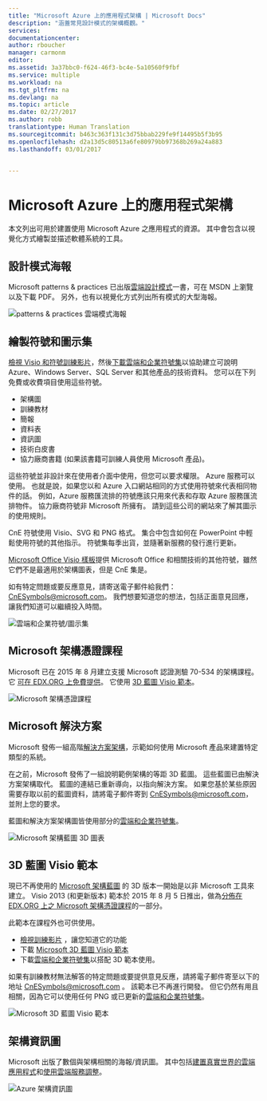 ```yaml
---
title: "Microsoft Azure 上的應用程式架構 | Microsoft Docs"
description: "涵蓋常見設計模式的架構概觀。"
services: 
documentationcenter: 
author: rboucher
manager: carmonm
editor: 
ms.assetid: 3a37bbc0-f624-46f3-bc4e-5a10560f9fbf
ms.service: multiple
ms.workload: na
ms.tgt_pltfrm: na
ms.devlang: na
ms.topic: article
ms.date: 02/27/2017
ms.author: robb
translationtype: Human Translation
ms.sourcegitcommit: b463c363f131c3d75bbab229fe9f14495b5f3b95
ms.openlocfilehash: d2a13d5c80513a6fe80979bb97368b269a24a883
ms.lasthandoff: 03/01/2017


---
```

# <a name="application-architecture-on-microsoft-azure"></a>Microsoft Azure 上的應用程式架構
本文列出可用於建置使用 Microsoft Azure 之應用程式的資源。 其中會包含以視覺化方式繪製並描述軟體系統的工具。

## <a name="design-patterns-poster"></a>設計模式海報
Microsoft patterns & practices 已出版[雲端設計模式](http://msdn.microsoft.com/library/dn568099.aspx)一書，可在 MSDN 上瀏覽以及下載 PDF。 另外，也有以視覺化方式列出所有模式的大型海報。

![patterns & practices 雲端模式海報](./media/architecture-overview/PnPPatternPosterThumb.jpg)


## <a name="drawing-symbol-and-icon-sets"></a>繪製符號和圖示集
[檢視 Visio 和符號訓練影片](http://aka.ms/CnESymbolsVideo)，然後[下載雲端和企業符號集](http://aka.ms/CnESymbols)以協助建立可說明 Azure、Windows Server、SQL Server 和其他產品的技術資料。 您可以在下列免費或收費項目使用這些符號。  
- 架構圖 
- 訓練教材 
- 簡報 
- 資料表 
- 資訊圖 
- 技術白皮書 
- 協力廠商書籍 (如果該書籍可訓練人員使用 Microsoft 產品)。

這些符號並非設計來在使用者介面中使用，但您可以要求權限。  Azure 服務可以使用。 也就是說，如果您以和 Azure 入口網站相同的方式使用符號來代表相同物件的話。  例如，Azure 服務匯流排的符號應該只用來代表和存取 Azure 服務匯流排物件。 協力廠商符號非 Microsoft 所擁有。 請到這些公司的網站來了解其圖示的使用規則。

CnE 符號使用 Visio、SVG 和 PNG 格式。 集合中包含如何在 PowerPoint 中輕鬆使用符號的其他指示。 符號集每季出貨，並隨著新服務的發行進行更新。

[Microsoft Office Visio 樣板](http://www.microsoft.com/en-us/download/details.aspx?id=35772)提供 Microsoft Office 和相關技術的其他符號，雖然它們不是最適用於架構圖表，但是 CnE 集是。   

如有特定問題或要反應意見，請寄送電子郵件給我們：[CnESymbols@microsoft.com](mailto:CnESymbols@microsoft.com)。 我們想要知道您的想法，包括正面意見回應，讓我們知道可以繼續投入時間。

![雲端和企業符號/圖示集](./media/architecture-overview/CnESymbols.png)

## <a name="microsoft-architecture-certification-course"></a>Microsoft 架構憑證課程
Microsoft 已在 2015 年 8 月建立支援 Microsoft 認證測驗 70-534 的架構課程。 它 [可在 EDX.ORG 上免費提供](https://www.edx.org/course/architecting-microsoft-azure-solutions-microsoft-dev205x)。  它使用 [3D 藍圖 Visio 範本](#3d-blueprint-visio-template)。

![Microsoft 架構憑證課程](./media/architecture-overview/EDXCourse.png)

## <a name="microsoft-solutions"></a>Microsoft 解決方案
Microsoft 發佈一組高階[解決方案架構](http://aka.ms/azblueprints)，示範如何使用 Microsoft 產品來建置特定類型的系統。

在之前，Microsoft 發佈了一組說明範例架構的等距 3D 藍圖。 這些藍圖已由解決方案架構取代。 藍圖的連結已重新導向，以指向解決方案。 如果您基於某些原因需要存取以前的藍圖資料，請將電子郵件寄到 [CnESymbols@microsoft.com](mailto:CnESymbols@microsoft.com)，並附上您的要求。   

藍圖和解決方案架構圖皆使用部分的[雲端和企業符號集](http://aka.ms/CnESymbols)。   

![Microsoft 架構藍圖 3D 圖表](./media/architecture-overview/BluePrintThumb.jpg)

## <a name="3d-blueprint-visio-template"></a>3D 藍圖 Visio 範本
現已不再使用的 [Microsoft 架構藍圖](http://aka.ms/azblueprints) 的 3D 版本一開始是以非 Microsoft 工具來建立。 Visio 2013 (和更新版本) 範本於 2015 年 8 月 5 日推出，做為[分佈在 EDX.ORG 上之 Microsoft 架構憑證課程](#microsoft-architecture-certification-course)的一部分。

此範本在課程外也可供使用。

* [檢視訓練影片](http://aka.ms/3dBlueprintTemplateVideo) ，讓您知道它的功能   
* 下載 [Microsoft 3D 藍圖 Visio 範本](http://aka.ms/3DBlueprintTemplate)
* 下載[雲端和企業符號集](https://www.microsoft.com/en-us/download/details.aspx?id=41937)以搭配 3D 範本使用。 

如果有訓練教材無法解答的特定問題或要提供意見反應，請將電子郵件寄至以下的地址 [CnESymbols@microsoft.com](mailto:CnESymbols@microsoft.com) 。 該範本已不再進行開發。 但它仍然有用且相關，因為它可以使用任何 PNG 或已更新的[雲端和企業符號集](http://aka.ms/CnESymbols)。  

![Microsoft 3D 藍圖 Visio 範本](./media/architecture-overview/3DBlueprintVisioTemplate.jpg)

## <a name="architecture-infographics"></a>架構資訊圖
Microsoft 出版了數個與架構相關的海報/資訊圖。 其中包括[建置真實世界的雲端應用程式](https://azure.microsoft.com/documentation/infographics/building-real-world-cloud-apps/)和[使用雲端服務調整](https://azure.microsoft.com/documentation/infographics/cloud-services/)。

![Azure 架構資訊圖](./media/architecture-overview/AzureArchInfographicThumb.jpg)

